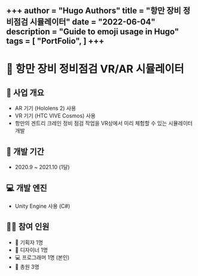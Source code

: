 +++
author = "Hugo Authors"
title = "항만 장비 정비점검 시뮬레이터"
date = "2022-06-04"
description = "Guide to emoji usage in Hugo"
tags = [
    "PortFolio",
]
+++
-----------------------------------------------
# :ship: 항만 장비 정비점검 VR/AR 시뮬레이터  
## :butterfly: 사업 개요
* AR 기기 (Hololens 2) 사용  
* VR 기기 (HTC VIVE Cosmos) 사용
* 항만의 겐트리 크레인 정비 점검 작업을 VR상에서 미리 체험할 수 있는 시뮬레이터 개발

## :calendar: 개발 기간
* 2020.9 ~ 2021.10 (1달)  

## :computer: 개발 엔진
* Unity Engine 사용 (C#)  

## :pouting_man: 참여 인원
- :newspaper: 기획자 1명  
- :art: 디자이너 1명
- :computer: 프로그래머 1명 (본인)  
- 🏢 총원 3명